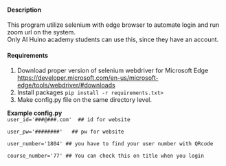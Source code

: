 <h4>Description</h4>
<p>
This program utilize selenium with edge browser to automate login and run zoom url on the system.
<br>
Only AI Huino academy students can use this, since they have an account.
</p>
<h4>Requirements</h4>
<ol>
<li>Download proper version of selenium webdriver for Microsoft Edge<br>
<a href>
https://developer.microsoft.com/en-us/microsoft-edge/tools/webdriver/#downloads
</a>
</li> 
<li>Install packages
<code>pip install -r requirements.txt> </code>
</li>
<li>Make config.py file on the same directory level.</li>
</ol>
<b>Example config.py</b><br>
<code>user_id='###@###.com'  ## id for website<br>
user_pw='########'   ## pw for website<br>
user_number='1804' ## you have to find your user number with QRcode<br>
course_number='77' ## You can check this on title when you login<br></code>